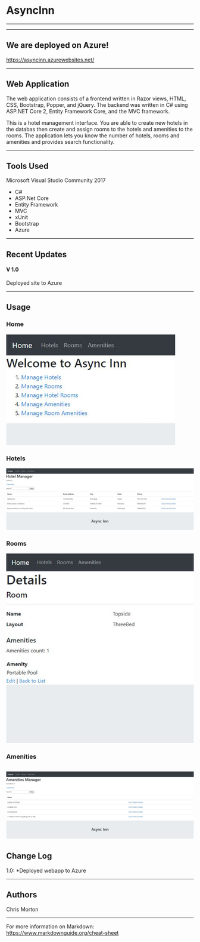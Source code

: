 # AsyncInn
---------------------------------
---------------------------------
## We are deployed on Azure!

https://asyncinn.azurewebsites.net/

---------------------------------
## Web Application

The web application consists of a frontend written in Razor views, HTML, CSS,
Bootstrap, Popper, and jQuery. The backend was written in C# using ASP.NET Core 2, Entity Framework Core, and the MVC framework.

This is a hotel management interface. You are able to create new hotels in the databas then create and assign rooms to the hotels and amenities to the rooms. The application lets you know the number of hotels, rooms and amenities and provides search functionality.

---------------------------------

## Tools Used
Microsoft Visual Studio Community 2017

- C#
- ASP.Net Core
- Entity Framework
- MVC
- xUnit
- Bootstrap
- Azure

---------------------------------

## Recent Updates

#### V 1.0
Deployed site to Azure

---------------------------------

## Usage

### Home
![Main Page](https://github.com/cmorto02/AsyncInn/blob/master/images/index.JPG)

### Hotels
![Hotels](https://github.com/cmorto02/AsyncInn/blob/master/images/hotels.JPG)

### Rooms
![Rooms](https://github.com/cmorto02/AsyncInn/blob/master/images/room%20details.JPG)

### Amenities
![Amenities](https://github.com/cmorto02/AsyncInn/blob/master/images/amenities.JPG)
---------------------------

## Change Log
1.0: *Deployed webapp to Azure

------------------------------

## Authors
Chris Morton

------------------------------

For more information on Markdown: https://www.markdownguide.org/cheat-sheet
